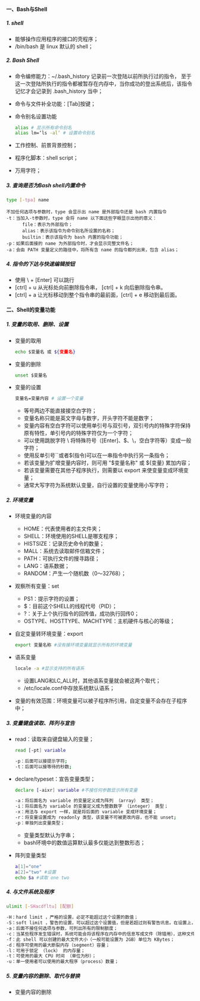 #### 一、Bash与Shell

##### 1. shell

- 能够操作应用程序的接口的壳程序；
- /bin/bash 是 linux 默认的 shell；

##### 2. Bash Shell

- 命令编修能力：~/.bash_history 记录前一次登陆以前所执行过的指令， 至于这一次登陆所执行的指令都被暂存在内存中，当你成功的登出系统后，该指令记忆才会记录到 .bash_history 当中；

- 命令与文件补全功能：[Tab]按键；

- 命令别名设置功能

  ```bash
  alias # 显示所有命令别名
  alias lm=‘ls -al’ # 设置命令别名
  ```

- 工作控制、前景背景控制；

- 程序化脚本：shell script；

- 万用字符；

##### 3. 查询是否为Bash shell内置命令

```bash
type [-tpa] name
```

```
不加任何选项与参数时，type 会显示出 name 是外部指令还是 bash 内置指令
-t：当加入-t参数时，type 会将 name 以下面这些字眼显示出他的意义：
      file：表示为外部指令；
      alias：表示该指令为命令别名所设置的名称；
      builtin：表示该指令为 bash 内置的指令功能；
-p：如果后面接的 name 为外部指令时，才会显示完整文件名；
-a：会由 PATH 变量定义的路径中，将所有含 name 的指令都列出来，包含 alias；
```

##### 4. 指令的下达与快速编辑按钮

- 使用 \ + [Enter] 可以跳行
- [ctrl] + u 从光标处向前删除指令串， [ctrl] + k 向后删除指令串。
- [ctrl] + a 让光标移动到整个指令串的最前面，[ctrl] + e 移动到最后面。

#### 二、Shell的变量功能

##### 1. 变量的取用、删除、设置

- 变量的取用

  ```bash
  echo $变量名 或 ${变量名}
  ```

- 变量的删除

  ```bash
  unset $变量名
  ```

- 变量的设置

  ```bash
  变量名=变量内容 # 设置一个变量
  ```

  - 等号两边不能直接接空白字符；
  - 变量名称只能是英文字母与数字，开头字符不能是数字；
  - 变量内容有空白字符可以使用单引号与双引号，双引号内的特殊字符保持原有特性，单引号内的特殊字符仅为一个字符；
  - 可以使用跳脱字符 \ 将特殊符号（[Enter]、$、\，空白字符等）变成一般字符；
  - 使用反单引号``或者$(指令)可以在一串指令中执行另一条指令；
  - 若该变量为扩增变量内容时，则可用 "$变量名称" 或 ${变量} 累加内容；
  - 若该变量需要在其他子程序执行，则需要以 export 来使变量变成环境变量；
  - 通常大写字符为系统默认变量，自行设置的变量使用小写字符；

##### 2. 环境变量

- 环境变量的内容

  - HOME：代表使用者的主文件夹；
  - SHELL：环境使用的SHELL是哪支程序；
  - HISTSIZE：记录历史命令的数量；
  - MALL：系统去读取邮件信箱文件；
  - PATH：可执行文件的搜寻路径；
  - LANG：语系数据；
  - RANDOM：产生一个随机数（0～32768）；

- 观察所有变量：set

  - PS1：提示字符的设置；
  - $：目前这个SHELL的线程代号（PID）；
  - ?：关于上个执行指令的回传值，成功执行回传0；
  - OSTYPE、HOSTTYPE、MACHTYPE：主机硬件与核心的等级；

- 自定变量转环境变量：export

  ```bash
  export 变量名称 #没有接环境变量就显示所有的环境变量
  ```

- 语系变量

  ```bash
  locale -a #显示支持的所有语系
  ```

  - 设置LANG和LC_ALL时，其他语系变量就会被这两个取代；
  - /etc/locale.conf中存放系统默认语系；

- 变量的有效范围：环境变量可以被子程序所引用，自定变量不会存在子程序中；

##### 3. 变量键盘读取、阵列与宣告

- read：读取来自键盘输入的变量；

  ```bash
  read [-pt] variable
  ```

  ```bash
  -p：后面可以接提示字符;
  -t：后面可以接等待的秒数;
  ```

- declare/typeset：宣告变量类型；

  ```bash
  declare [-aixr] variable #不接任何参数显示所有变量
  ```

  ```bash
  -a：将后面名为 variable 的变量定义成为阵列 （array） 类型；
  -i：将后面名为 variable 的变量定义成为整数数字 （integer） 类型；
  -x：用法与 export 一样，就是将后面的 variable 变成环境变量；
  -r：将变量设置成为 readonly 类型，该变量不可被更改内容，也不能 unset;
  -p：单独列出变量类型；
  ```

  - 变量类型默认为字串；
  - bash环境中的数值运算默认最多仅能达到整数形态；

- 阵列变量类型

  ```bash
  a[1]="one" 
  a[2]="two" #设置
  echo $a #读取 one two
  ```

##### 4. 与文件系统及程序

```bash
ulimit [-SHacdfltu] [配额]
```

```bash
-H：hard limit ，严格的设置，必定不能超过这个设置的数值；
-S：soft limit ，警告的设置，可以超过这个设置值，但是若超过则有警告讯息。在设置上，通常 soft 会比 hard 小；
-a：后面不接任何选项与参数，可列出所有的限制额度；
-c：当某些程序发生错误时，系统可能会将该程序在内存中的信息写成文件（除错用），这种文件就被称为核心文件（core file）。此为限制每个核心文件的最大容量；
-f：此 shell 可以创建的最大文件大小（一般可能设置为 2GB）单位为 KBytes；
-d：程序可使用的最大断裂内存（segment）容量；
-l：可用于锁定 （lock） 的内存量；
-t：可使用的最大 CPU 时间 （单位为秒）；
-u：单一使用者可以使用的最大程序（process）数量；
```

##### 5. 变量内容的删除、取代与替换

- 变量内容的删除

  



